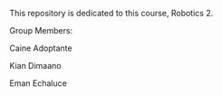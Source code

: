 This repository is dedicated to this course, Robotics 2.

Group Members:

Caine Adoptante

Kian Dimaano

Eman Echaluce
